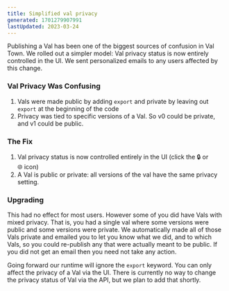```yaml
---
title: Simplified val privacy
generated: 1701279907991
lastUpdated: 2023-03-24
---
```


Publishing a Val has been one of the biggest sources of confusion in Val Town.
We rolled out a simpler model: Val privacy status is now entirely controlled in
the UI. We sent personalized emails to any users affected by this change.

### Val Privacy Was Confusing

1. Vals were made public by adding `export` and private by leaving out `export`
   at the beginning of the code
2. Privacy was tied to specific versions of a Val. So v0 could be private, and
   v1 could be public.

### The Fix

1. Val privacy status is now controlled entirely in the UI (click the 🔒 or
   🌐 icon)
2. A Val is public or private: all versions of the val have the same privacy
   setting.

### Upgrading

This had no effect for most users. However some of you did have Vals with mixed
privacy. That is, you had a single val where some versions were public and some
versions were private. We automatically made all of those Vals private and
emailed you to let you know what we did, and to which Vals, so you could
re-publish any that were actually meant to be public. If you did not get an
email then you need not take any action.

Going forward our runtime will ignore the `export` keyword. You can only affect
the privacy of a Val via the UI. There is currently no way to change the privacy
status of Val via the API, but we plan to add that shortly.
